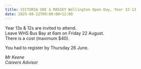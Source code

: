 ```yaml
---
title: VICTORIA UNI & MASSEY Wellington Open Day, Year 12-13
date: 2025-08-22T09:09:00+12:00
---
```

Year 13s & 12s are invited to attend.  
Leave WHS Bus Bay at 6am on Friday 22 August.  
There is a cost (maximum $40).  

You had to register by Thursday 26 June.  

*Mr Keene  
Careers Advisor*

